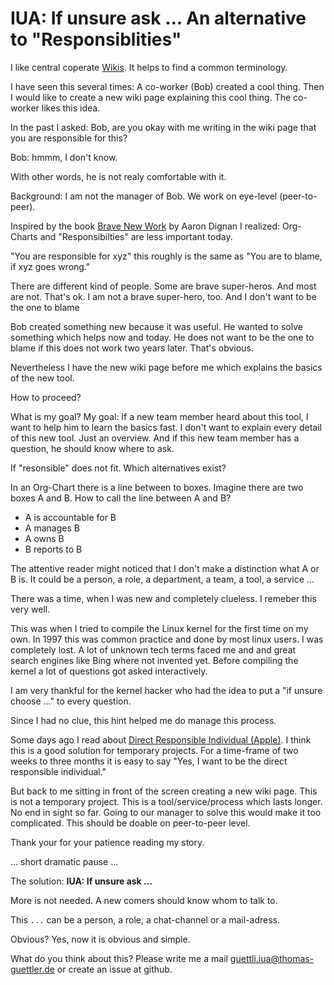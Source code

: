 # IUA: If unsure ask ... An alternative to "Responsiblities"

I like central coperate [Wikis](https://en.wikipedia.org/wiki/Wiki). It helps to find a common terminology.

I have seen this several times: A co-worker (Bob) created a cool thing. Then I would like to create a new wiki page explaining this
cool thing. The co-worker likes this idea.

In the past I asked: Bob, are you okay with me writing in the wiki page that you are responsible for this?

Bob: hmmm, I don't know. 

With other words, he is not realy comfortable with it.

Background: I am not the manager of Bob. We work on eye-level (peer-to-peer).

Inspired by the book [Brave New Work](https://www.bravenewwork.com/) by Aaron Dignan I realized: Org-Charts and "Responsibilties"
are less important today. 

"You are responsible for xyz" this roughly is the same as "You are to blame, if xyz goes wrong."

There are different kind of people. Some are brave super-heros. And most are not. That's ok. I am not a brave super-hero, too. And I don't want to be the one to blame

Bob created something new because it was useful. He wanted to solve something which helps now and today. He does not want to be
the one to blame if this does not work two years later. That's obvious.

Nevertheless I have the new wiki page before me which explains the basics of the new tool.

How to proceed?

What is my goal? My goal: If a new team member heard about this tool, I want to help him to learn the basics fast. I
don't want to explain every detail of this new tool. Just an overview. And if this new team member has a question, he
should know where to ask.

If "resonsible" does not fit. Which alternatives exist?

In an Org-Chart there is a line between to boxes. Imagine there are two boxes A and B. How to call the line between A and B?

* A is accountable for B
* A manages B
* A owns B
* B reports to B

The attentive reader might noticed that I don't make a distinction what A or B is. It could be a person, a role,
a department, a team, a tool, a service ...

There was a time, when I was new and completely clueless. I remeber this very well.

This was when I tried to compile the Linux kernel for the first time on my own. In 1997 this was common practice and done
by most linux users. I was completely lost. A lot of unknown tech terms faced me and and great search engines like Bing where
not invented yet. Before compiling the kernel a lot of questions got asked interactively. 

I am very thankful for the kernel hacker who had the idea to put a "if unsure choose ..." to  every question.

Since I had no clue, this hint helped me do manage this process.

Some days ago I read about [Direct Responsible Individual (Apple)](https://fortune.com/2011/08/25/how-apple-works-inside-the-worlds-biggest-startup/).
I think this is a good solution for temporary projects. For a time-frame of two weeks to three months it is easy to say "Yes, 
I want to be the direct responsible individual."

But back to me sitting in front of the screen creating a new wiki page. This is not a temporary project.
This is a tool/service/process which lasts longer. No end in sight so far. Going to our manager to solve this would make
it too complicated. This should be doable on peer-to-peer level.

Thank your for your patience reading my story.

... short dramatic pause ... 

The solution: **IUA: If unsure ask ...**

More is not needed. A new comers should know whom to talk to.

This `...` can be a person, a role, a chat-channel or a mail-adress.

Obvious? Yes, now it is obvious and simple.

What do you think about this? Please write me a mail guettli.iua@thomas-guettler.de or create an issue at github.

